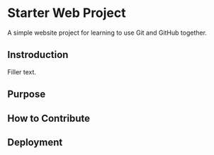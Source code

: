 # Starter Web Project

A simple website project for learning to use Git and GitHub together.

## Instroduction

Filler text.

## Purpose


## How to Contribute

## Deployment